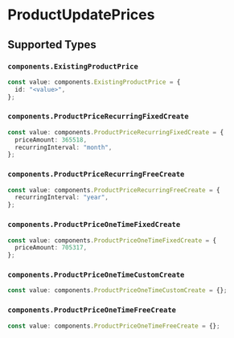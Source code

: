 # ProductUpdatePrices


## Supported Types

### `components.ExistingProductPrice`

```typescript
const value: components.ExistingProductPrice = {
  id: "<value>",
};
```

### `components.ProductPriceRecurringFixedCreate`

```typescript
const value: components.ProductPriceRecurringFixedCreate = {
  priceAmount: 365518,
  recurringInterval: "month",
};
```

### `components.ProductPriceRecurringFreeCreate`

```typescript
const value: components.ProductPriceRecurringFreeCreate = {
  recurringInterval: "year",
};
```

### `components.ProductPriceOneTimeFixedCreate`

```typescript
const value: components.ProductPriceOneTimeFixedCreate = {
  priceAmount: 705317,
};
```

### `components.ProductPriceOneTimeCustomCreate`

```typescript
const value: components.ProductPriceOneTimeCustomCreate = {};
```

### `components.ProductPriceOneTimeFreeCreate`

```typescript
const value: components.ProductPriceOneTimeFreeCreate = {};
```


